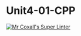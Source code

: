# Unit4-01-CPP
[![Mr Coxall's Super Linter](https://github.com/ICS3U-C-Programming-HiabGm/Unit4-01-CPP/workflows/Mr%20Coxall's%20Super%20Linter/badge.svg)](https://github.com/ICS3U-C-Programming-HiabGm/Unit4-01-CPP/actions/)
